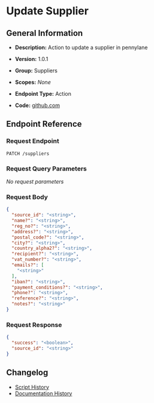 <!-- BEGIN GENERATED CONTENT -->
# Update Supplier

## General Information

- **Description:** Action to update a supplier in pennylane

- **Version:** 1.0.1
- **Group:** Suppliers
- **Scopes:** _None_
- **Endpoint Type:** Action
- **Code:** [github.com](https://github.com/NangoHQ/integration-templates/tree/main/integrations/pennylane/actions/update-supplier.ts)


## Endpoint Reference

### Request Endpoint

`PATCH /suppliers`

### Request Query Parameters

_No request parameters_

### Request Body

```json
{
  "source_id": "<string>",
  "name?": "<string>",
  "reg_no?": "<string>",
  "address?": "<string>",
  "postal_code?": "<string>",
  "city?": "<string>",
  "country_alpha2?": "<string>",
  "recipient?": "<string>",
  "vat_number?": "<string>",
  "emails?": [
    "<string>"
  ],
  "iban?": "<string>",
  "payment_conditions?": "<string>",
  "phone?": "<string>",
  "reference?": "<string>",
  "notes?": "<string>"
}
```

### Request Response

```json
{
  "success": "<boolean>",
  "source_id": "<string>"
}
```

## Changelog

- [Script History](https://github.com/NangoHQ/integration-templates/commits/main/integrations/pennylane/actions/update-supplier.ts)
- [Documentation History](https://github.com/NangoHQ/integration-templates/commits/main/integrations/pennylane/actions/update-supplier.md)

<!-- END  GENERATED CONTENT -->

